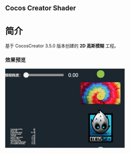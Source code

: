 ## Cocos Creator Shader

# 简介
基于 CocosCreator 3.5.0 版本创建的 **2D 高斯模糊** 工程。

### 效果预览
![image](../../../gif/202202/2022022406.gif)
